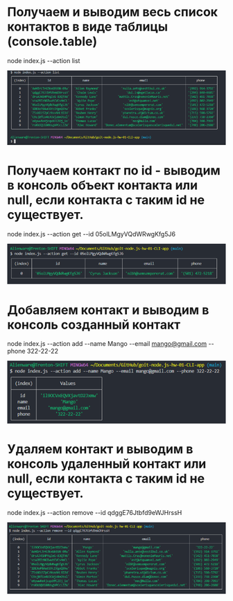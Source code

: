 # Получаем и выводим весь список контактов в виде таблицы (console.table)

node index.js --action list

![node index.js --action list](https://github.com/Cryosphere/goit-node.js-hw-01-CLI-app/blob/main/pics/1.png?raw=true)

# Получаем контакт по id - выводим в консоль объект контакта или null, если контакта с таким id не существует.

node index.js --action get --id 05olLMgyVQdWRwgKfg5J6

![node index.js --action get --id 05olLMgyVQdWRwgKfg5J6](https://github.com/Cryosphere/goit-node.js-hw-01-CLI-app/blob/main/pics/2.png?raw=true)

# Добавляем контакт и выводим в консоль созданный контакт

node index.js --action add --name Mango --email mango@gmail.com --phone 322-22-22

![node index.js --action add --name Mango --email mango@gmail.com --phone 322-22-22](https://github.com/Cryosphere/goit-node.js-hw-01-CLI-app/blob/main/pics/3.png?raw=true)

# Удаляем контакт и выводим в консоль удаленный контакт или null, если контакта с таким id не существует.

node index.js --action remove --id qdggE76Jtbfd9eWJHrssH

![node index.js --action remove --id qdggE76Jtbfd9eWJHrssH](https://github.com/Cryosphere/goit-node.js-hw-01-CLI-app/blob/main/pics/4.png?raw=true)

